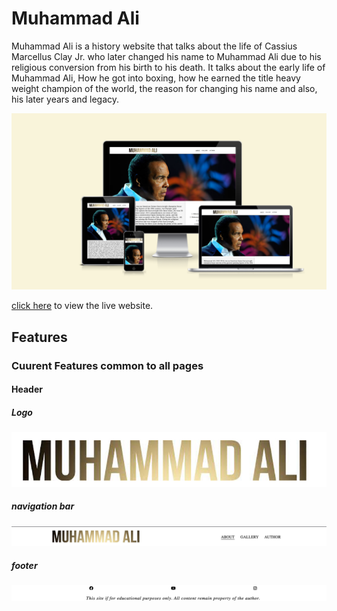 # **Muhammad Ali**

Muhammad Ali is a history website that talks about the life of Cassius Marcellus Clay Jr. who later changed his name to Muhammad Ali due to his religious conversion from his birth to his death. It talks about the early life of Muhammad Ali, How he got into boxing, how he earned the title heavy weight champion of the world, the reason for changing his name and also, his later years and legacy.

![screenshot showing how the landing page looks on different screen sizes](/assets/images/amiresponsive.png)

[click here](https://faysal-ahmed-aweys.github.io/Muhammad-Ali/) to view the live website. 

## **Features**
### **Cuurent Features common to all pages**
#### **Header** 
##### **Logo** 
![Logo and title](/assets/images/logoandtitle.jpg)

##### **navigation bar**
![navigation bar](/assets/images/navbar.jpg)

##### **footer**
![footer](/assets/images/footer.jpg)







